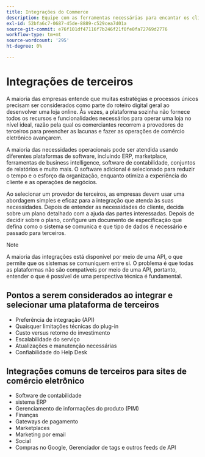 ```yaml
---
title: Integrações do Commerce
description: Equipe com as ferramentas necessárias para encantar os clientes e garantir operações cotidianas perfeitas.
exl-id: 52bfa6c7-0687-45de-8889-c529cea7d01a
source-git-commit: e76f101df47116f7b246f21f0fe0fa72769d2776
workflow-type: tm+mt
source-wordcount: '295'
ht-degree: 0%

---
```


# Integrações de terceiros

A maioria das empresas entende que muitas estratégias e processos únicos precisam ser considerados como parte do roteiro digital geral ao desenvolver uma loja online. Às vezes, a plataforma sozinha não fornece todos os recursos e funcionalidades necessários para operar uma loja no nível ideal, razão pela qual os comerciantes recorrem a provedores de terceiros para preencher as lacunas e fazer as operações de comércio eletrônico avançarem.

A maioria das necessidades operacionais pode ser atendida usando diferentes plataformas de software, incluindo ERP, marketplace, ferramentas de business intelligence, software de contabilidade, conjuntos de relatórios e muito mais. O software adicional é selecionado para reduzir o tempo e o esforço da organização, enquanto otimiza a experiência do cliente e as operações de negócios.

Ao selecionar um provedor de terceiros, as empresas devem usar uma abordagem simples e eficaz para a integração que atenda às suas necessidades. Depois de entender as necessidades do cliente, decida sobre um plano detalhado com a ajuda das partes interessadas. Depois de decidir sobre o plano, configure um documento de especificação que defina como o sistema se comunica e que tipo de dados é necessário e passado para terceiros.

>[!NOTE]
>
>A maioria das integrações está disponível por meio de uma API, o que permite que os sistemas se comuniquem entre si. O problema é que todas as plataformas não são compatíveis por meio de uma API, portanto, entender o que é possível de uma perspectiva técnica é fundamental.

## Pontos a serem considerados ao integrar e selecionar uma plataforma de terceiros

- Preferência de integração (API)
- Quaisquer limitações técnicas do plug-in
- Custo versus retorno do investimento
- Escalabilidade do serviço
- Atualizações e manutenção necessárias
- Confiabilidade do Help Desk

## Integrações comuns de terceiros para sites de comércio eletrônico

- Software de contabilidade
- sistema ERP
- Gerenciamento de informações do produto (PIM)
- Finanças
- Gateways de pagamento
- Marketplaces
- Marketing por email
- Social
- Compras no Google, Gerenciador de tags e outros feeds de API
